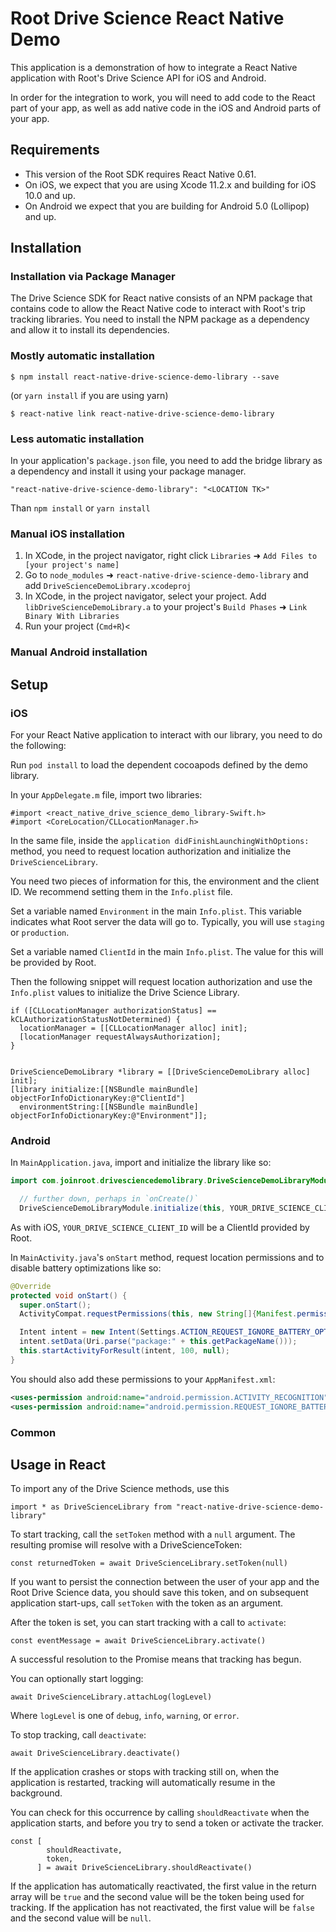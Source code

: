 # Root Drive Science React Native Demo

This application is a demonstration of how to integrate a React Native
application with Root's Drive Science API for iOS and Android.

In order for the integration to work, you will need to add code to
the React part of your app, as well as add native code in the iOS and
Android parts of your app.

## Requirements

* This version of the Root SDK requires React Native 0.61.
* On iOS, we expect that you are using Xcode 11.2.x and building for
  iOS 10.0 and up.
* On Android we expect that you are building for Android 5.0
  (Lollipop) and up.

## Installation

### Installation via Package Manager

The Drive Science SDK for React native consists of an NPM package that contains
code to allow the React Native code to interact with Root's trip tracking
libraries. You need to install the NPM package as a dependency and allow it to
install its dependencies.

### Mostly automatic installation

`$ npm install react-native-drive-science-demo-library --save`

(or `yarn install` if you are using yarn)

`$ react-native link react-native-drive-science-demo-library`

### Less automatic installation

In your application's `package.json` file, you need to add the bridge
library as a dependency and install it using your package manager.

```
"react-native-drive-science-demo-library": "<LOCATION TK>"
```

Than `npm install` or `yarn install`

### Manual iOS installation

1. In XCode, in the project navigator, right click `Libraries` ➜ `Add Files to [your project's name]`
2. Go to `node_modules` ➜ `react-native-drive-science-demo-library` and add `DriveScienceDemoLibrary.xcodeproj`
3. In XCode, in the project navigator, select your project. Add `libDriveScienceDemoLibrary.a` to your project's `Build Phases` ➜ `Link Binary With Libraries`
4. Run your project (`Cmd+R`)<

### Manual Android installation

## Setup

### iOS

For your React Native application to interact with our library, you need to do
the following:

Run `pod install` to load the dependent cocoapods defined by the demo library.

In your `AppDelegate.m` file, import two libraries:

```
#import <react_native_drive_science_demo_library-Swift.h>
#import <CoreLocation/CLLocationManager.h>
```

In the same file, inside the `application didFinishLaunchingWithOptions:`
method, you need to request location authorization and initialize the
`DriveScienceLibrary`.

You need two pieces of information for this, the environment and the client ID.
We recommend setting them in the `Info.plist` file.

Set a variable named `Environment` in the main `Info.plist`. This variable
indicates what Root server the data will go to. Typically, you will use `staging` or
`production`.

Set a variable named `ClientId` in the main `Info.plist`. The value for this
will be provided by Root.

Then the following snippet will request location authorization and use the
`Info.plist` values to initialize the Drive Science Library.

```
if ([CLLocationManager authorizationStatus] == kCLAuthorizationStatusNotDetermined) {
  locationManager = [[CLLocationManager alloc] init];
  [locationManager requestAlwaysAuthorization];
}


DriveScienceDemoLibrary *library = [[DriveScienceDemoLibrary alloc] init];
[library initialize:[[NSBundle mainBundle] objectForInfoDictionaryKey:@"ClientId"]
  environmentString:[[NSBundle mainBundle] objectForInfoDictionaryKey:@"Environment"]];
```


### Android

In `MainApplication.java`, import and initialize the library like so:

```java
import com.joinroot.drivesciencedemolibrary.DriveScienceDemoLibraryModule;

  // further down, perhaps in `onCreate()`
  DriveScienceDemoLibraryModule.initialize(this, YOUR_DRIVE_SCIENCE_CLIENT_ID);
```

As with iOS, `YOUR_DRIVE_SCIENCE_CLIENT_ID` will be a ClientId provided by Root.

In `MainActivity.java`'s `onStart` method, request location permissions and to disable battery optimizations like so:

```java
@Override
protected void onStart() {
  super.onStart();
  ActivityCompat.requestPermissions(this, new String[]{Manifest.permission.ACCESS_FINE_LOCATION}, 100);

  Intent intent = new Intent(Settings.ACTION_REQUEST_IGNORE_BATTERY_OPTIMIZATIONS);
  intent.setData(Uri.parse("package:" + this.getPackageName()));
  this.startActivityForResult(intent, 100, null);
}
```

You should also add these permissions to your `AppManifest.xml`:

```xml
<uses-permission android:name="android.permission.ACTIVITY_RECOGNITION" />
<uses-permission android:name="android.permission.REQUEST_IGNORE_BATTERY_OPTIMIZATIONS" />
```

### Common

## Usage in React

To import any of the Drive Science methods, use this

```
import * as DriveScienceLibrary from "react-native-drive-science-demo-library"
```

To start tracking, call the `setToken` method with a `null` argument. The
resulting promise will resolve with a DriveScienceToken:

```
const returnedToken = await DriveScienceLibrary.setToken(null)
```

If you want to persist the connection between the user of your app and the
Root Drive Science data, you should save this token, and on subsequent
application start-ups, call `setToken` with the token as an argument.

After the token is set, you can start tracking with a call to `activate`:

```
const eventMessage = await DriveScienceLibrary.activate()
```

A successful resolution to the Promise means that tracking has begun.

You can optionally start logging:

```
await DriveScienceLibrary.attachLog(logLevel)
```

Where `logLevel` is one of `debug`, `info`, `warning`, or `error`.

To stop tracking, call `deactivate`:

```
await DriveScienceLibrary.deactivate()
```

If the application crashes or stops with tracking still on, when the
application is restarted, tracking will automatically resume in the background.

You can check for this occurrence by calling `shouldReactivate` when the
application starts, and before you try to send a token or activate the tracker.

```
const [
        shouldReactivate,
        token,
      ] = await DriveScienceLibrary.shouldReactivate()
```

If the application has automatically reactivated, the first value in the return
array will be `true` and the second value will be the token being used for
tracking. If the application has not reactivated, the first value will be
`false` and the second value will be `null`.



